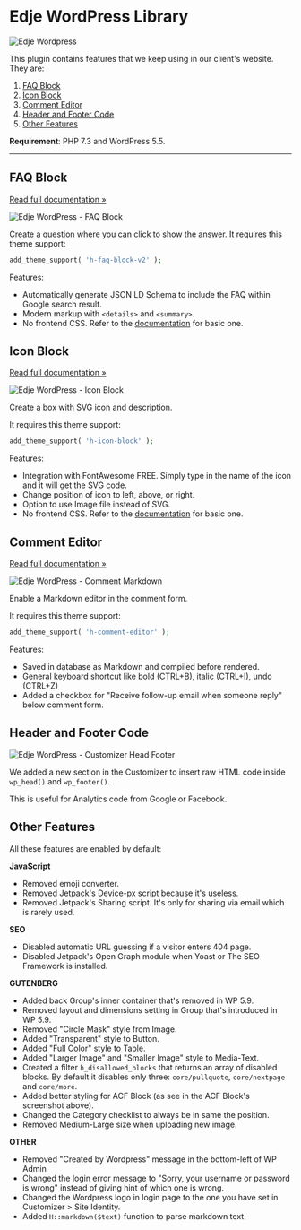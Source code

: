 # Edje WordPress Library

![Edje Wordpress](https://raw.github.com/hrsetyono/cdn/master/edje-wp-library/logo.jpg)

This plugin contains features that we keep using in our client's website. They are:

1. [FAQ Block](#faq-block)
1. [Icon Block](#icon-block)
1. [Comment Editor](#comment-editor)
1. [Header and Footer Code](#header-and-footer-code)
1. [Other Features](#other-features)

**Requirement**: PHP 7.3 and WordPress 5.5.

-----

## FAQ Block

[Read full documentation »](https://github.com/hrsetyono/edje-wp-library/wiki/Gutenberg-–-FAQ-Block)

![Edje WordPress - FAQ Block](https://raw.github.com/hrsetyono/cdn/master/edje-wp-library/gutenberg-faq-block-v2.jpg)

Create a question where you can click to show the answer. It requires this theme support:

```php
add_theme_support( 'h-faq-block-v2' );
```

Features:

- Automatically generate JSON LD Schema to include the FAQ within Google search result.
- Modern markup with `<details>` and `<summary>`.
- No frontend CSS. Refer to the [documentation](https://github.com/hrsetyono/edje-wp-library/wiki/Gutenberg-–-FAQ-Block) for basic one.

## Icon Block

[Read full documentation »](https://github.com/hrsetyono/edje-wp-library/wiki/Gutenberg-–-Icon-Block)

![Edje WordPress - Icon Block](https://raw.github.com/hrsetyono/cdn/master/edje-wp-library/gutenberg-icon-block.jpg)

Create a box with SVG icon and description.

It requires this theme support:

```php
add_theme_support( 'h-icon-block' );
```

Features:

- Integration with FontAwesome FREE. Simply type in the name of the icon and it will get the SVG code.
- Change position of icon to left, above, or right.
- Option to use Image file instead of SVG.
- No frontend CSS. Refer to the [documentation](https://github.com/hrsetyono/edje-wp-library/wiki/Gutenberg-–-Icon-Block) for basic one.

## Comment Editor

[Read full documentation »](https://github.com/hrsetyono/edje-wp-library/wiki/Comment-%E2%80%93-Editor-&-Reply-Notification)

![Edje WordPress - Comment Markdown](https://raw.github.com/hrsetyono/cdn/master/edje-wp-library/comment-md-editor.jpg)

Enable a Markdown editor in the comment form.

It requires this theme support:

```php
add_theme_support( 'h-comment-editor' );
```

Features:

- Saved in database as Markdown and compiled before rendered.
- General keyboard shortcut like bold (CTRL+B), italic (CTRL+I), undo (CTRL+Z)
- Added a checkbox for "Receive follow-up email when someone reply" below comment form.

## Header and Footer Code

![Edje WordPress - Customizer Head Footer](https://raw.github.com/hrsetyono/cdn/master/edje-wp-library/customizer-head-footer.jpg)

We added a new section in the Customizer to insert raw HTML code inside `wp_head()` and `wp_footer()`.

This is useful for Analytics code from Google or Facebook.

## Other Features

All these features are enabled by default:

**JavaScript**

- Removed emoji converter.
- Removed Jetpack's Device-px script because it's useless.
- Removed Jetpack's Sharing script. It's only for sharing via email which is rarely used.

**SEO**

- Disabled automatic URL guessing if a visitor enters 404 page.
- Disabled Jetpack's Open Graph module when Yoast or The SEO Framework is installed.

**GUTENBERG**

- Added back Group's inner container that's removed in WP 5.9.
- Removed layout and dimensions setting in Group that's introduced in WP 5.9.
- Removed "Circle Mask" style from Image.
- Added "Transparent" style to Button.
- Added "Full Color" style to Table.
- Added "Larger Image" and "Smaller Image" style to Media-Text.
- Created a filter `h_disallowed_blocks` that returns an array of disabled blocks. By default it disables only three: `core/pullquote`, `core/nextpage` and `core/more`.
- Added better styling for ACF Block (as see in the ACF Block's screenshot above).
- Changed the Category checklist to always be in same the position.
- Removed Medium-Large size when uploading new image.

**OTHER**

- Removed "Created by Wordpress" message in the bottom-left of WP Admin
- Changed the login error message to "Sorry, your username or password is wrong" instead of giving hint of which one is wrong.
- Changed the Wordpress logo in login page to the one you have set in Customizer > Site Identity.
- Added `H::markdown($text)` function to parse markdown text.